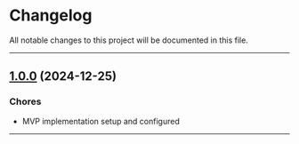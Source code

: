 <!--- BEGIN HEADER -->
# Changelog

All notable changes to this project will be documented in this file.
<!--- END HEADER -->

---

## [1.0.0](https://github.com/Vasary/coins-inventory) (2024-12-25)

### Chores

* MVP implementation setup and configured

---
